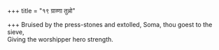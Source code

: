 +++
title = "१९ ग्राव्णा तुन्नो"

+++
Bruised by the press-stones and extolled, Soma, thou goest to the sieve,  
     Giving the worshipper hero strength.